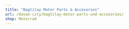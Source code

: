 ```yaml
---
title: "Bagtilay Motor Parts & Accesories"
url: /davao-city/bagtilay-motor-parts-und-accesories/
shop: Motorrad
---
```

